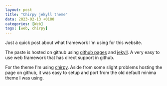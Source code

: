 ```yaml
---
layout: post
title: "Chirpy jekyll theme"
data: 2023-02-13 +0100
categories: [Web]
tags: [web, chirpy]
---
```


Just a quick post about what framework I'm using for this website.

The paste is hosted on github using [github pages](https://pages.github.com/) and [jekyll](https://github.com/jekyll/jekyll). A very easy to use web framework that has direct support in github.

For the theme I'm using [chirpy](https://chirpy.cotes.page/). Aside from some slight problems hosting the page on github, it was easy to setup and port from the old default minima theme I was using.
